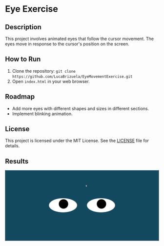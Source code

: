 # Eye Exercise

## Description
This project involves animated eyes that follow the cursor movement. The eyes move in response to the cursor's position on the screen.

## How to Run
1. Clone the repository: `git clone https://github.com/LucaBrizuela/EyeMovementExercise.git`
2. Open `index.html` in your web browser.

## Roadmap
- Add more eyes with different shapes and sizes in different sections.
- Implement blinking animation.

## License
This project is licensed under the MIT License. See the [LICENSE](https://github.com/LucaBrizuela/EyeMovementExercise/blob/main/LICENSE) file for details.

## Results 
![eyes](Eye-Movement-Exercise-Example.gif)
